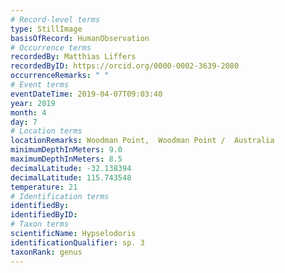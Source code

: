 ```yaml
---
# Record-level terms
type: StillImage
basisOfRecord: HumanObservation
# Occurrence terms
recordedBy: Matthias Liffers
recordedByID: https://orcid.org/0000-0002-3639-2080
occurrenceRemarks: " "
# Event terms
eventDateTime: 2019-04-07T09:03:40
year: 2019
month: 4
day: 7
# Location terms
locationRemarks: Woodman Point,  Woodman Point /  Australia
minimumDepthInMeters: 9.0
maximumDepthInMeters: 8.5
decimalLatitude: -32.138394
decimalLatitude: 115.743548
temperature: 21
# Identification terms
identifiedBy: 
identifiedByID: 
# Taxon terms
scientificName: Hypselodoris
identificationQualifier: sp. 3
taxonRank: genus
---
```

